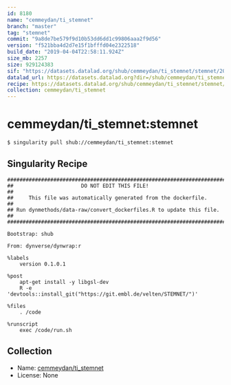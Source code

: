 ```yaml
---
id: 8180
name: "cemmeydan/ti_stemnet"
branch: "master"
tag: "stemnet"
commit: "9a8de7be579f9d10b53dd6dd1c99806aaa2f9d56"
version: "f521bba4d2d7e15f1bfffd04e2322518"
build_date: "2019-04-04T22:58:11.924Z"
size_mb: 2257
size: 929124383
sif: "https://datasets.datalad.org/shub/cemmeydan/ti_stemnet/stemnet/2019-04-04-9a8de7be-f521bba4/f521bba4d2d7e15f1bfffd04e2322518.simg"
datalad_url: https://datasets.datalad.org?dir=/shub/cemmeydan/ti_stemnet/stemnet/2019-04-04-9a8de7be-f521bba4/
recipe: https://datasets.datalad.org/shub/cemmeydan/ti_stemnet/stemnet/2019-04-04-9a8de7be-f521bba4/Singularity
collection: cemmeydan/ti_stemnet
---
```


# cemmeydan/ti_stemnet:stemnet

```bash
$ singularity pull shub://cemmeydan/ti_stemnet:stemnet
```

## Singularity Recipe

```singularity
########################################################################
##                      DO NOT EDIT THIS FILE!                        ##
##     This file was automatically generated from the dockerfile.     ##
## Run dynmethods/data-raw/convert_dockerfiles.R to update this file. ##
########################################################################

Bootstrap: shub

From: dynverse/dynwrap:r

%labels
    version 0.1.0.1

%post
    apt-get install -y libgsl-dev
    R -e 'devtools::install_git("https://git.embl.de/velten/STEMNET/")'

%files
    . /code

%runscript
    exec /code/run.sh
```

## Collection

 - Name: [cemmeydan/ti_stemnet](https://github.com/cemmeydan/ti_stemnet)
 - License: None


